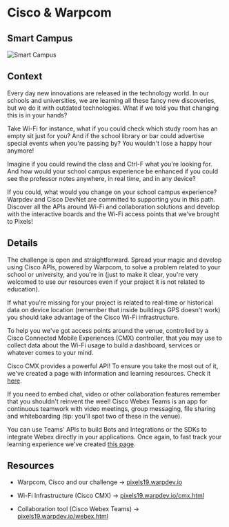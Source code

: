 
# Cisco & Warpcom

## Smart Campus

![Smart Campus](https://raw.githubusercontent.com/PixelsCamp/hackathon/master/v3.0/assets/cisco-warpcom_smart-campus.jpg "Smart Campus")

## Context

Every day new innovations are released in the technology world. 
In our schools and universities, we are learning all these fancy new discoveries, but we do it with outdated technologies. 
What if we told you that changing this is in your hands?

Take Wi-Fi for instance, what if you could check which study room has an empty sit just for you? And if the school library or bar could advertise special events when you're passing by? You wouldn't lose a happy hour anymore!

Imagine if you could rewind the class and Ctrl-F what you're looking for. And how would your school campus experience be enhanced if you could see the professor notes anywhere, in real time, and in any device?

If you could, what would you change on your school campus experience?
Warpdev and Cisco DevNet are committed to supporting you in this path. Discover all the APIs around Wi-Fi and collaboration solutions and develop with the interactive boards and the Wi-Fi access points that we've brought to Pixels!

## Details

The challenge is open and straightforward. Spread your magic and develop using Cisco APIs, powered by Warpcom, to solve a problem related to your school or university, and you're in (just to make it clear, you're very welcomed to use our resources even if your project it is not related to education).

If what you're missing for your project is related to real-time or historical data on device location (remember that inside buildings GPS doesn't work) you should take advantage of the Cisco Wi-Fi infrastructure.

To help you we've got access points around the venue, controlled by a Cisco Connected Mobile Experiences (CMX) controller, that you may use to collect data about the Wi-Fi usage to build a dashboard, services or whatever comes to your mind. 

Cisco CMX provides a powerful API! To ensure you take the most out of it, we've created a page with information and learning resources. Check it [here](https://pixels19.warpdev.io/cmx.html).

If you need to embed chat, video or other collaboration features remember that you shouldn't reinvent the weel!  Cisco Webex Teams is an app for continuous teamwork with video meetings, group messaging, file sharing and whiteboarding (tip: you'll spot two of these in the venue). 

You can use Teams' APIs to build Bots and Integrations or the SDKs to integrate Webex directly in your applications. Once again, to fast track your learning experience we've created [this page](https://pixels19.warpdev.io/webex.html).

## Resources

- Warpcom, Cisco and our challenge ->  [pixels19.warpdev.io](https://pixels19.warpdev.io/)

- Wi-Fi Infrastructure (Cisco CMX) -> [pixels19.warpdev.io/cmx.html](https://pixels19.warpdev.io/cmx.html)

- Collaboration tool (Cisco Webex Teams) -> [pixels19.warpdev.io/webex.html](https://pixels19.warpdev.io/webex.html)
